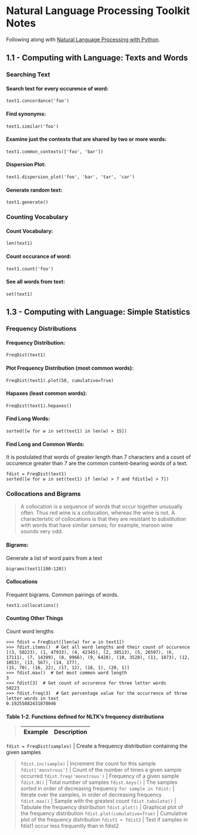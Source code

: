 # Natural Language Processing Toolkit Notes

Following along with [Natural Language Processing with Python](http://nltk.org/book/).

## 1.1 - Computing with Language: Texts and Words



### Searching Text

#### Search text for every occurence of word:

    text1.concordance('foo')

#### Find synonyms:

    text1.similar('foo')

#### Examine just the contexts that are shared by two or more words:

    text1.common_contexts(['foo', 'bar'])

#### Dispersion Plot:

    text1.dispersion_plot('foo', 'bar', 'tar', 'car')

#### Generate random text:

    text1.generate()



### Counting Vocabulary

#### Count Vocabulary:

    len(text1)

#### Count occurance of word:

    text1.count('foo')

#### See all words from text:

    set(text1)



## 1.3 - Computing with Language: Simple Statistics

### Frequency Distributions

#### Frequency Distribution:

    FreqDist(text1)

#### Plot Frequency Distribution (most common words):

    FreqDist(text1).plot(50, cumulative=True)

#### Hapaxes (least common words):

    FreqDist(text1).hepaxes()

#### Find Long Words:

    sorted([w for w in set(text1) in len(w) > 15])

#### Find Long and Common Words:
It is postulated that words of greater length than 7 characters and a count of occurence greater than 7 are the common content-bearing words of a text.

    fdist = FreqDist(text1)
    sorted([w for w in set(text1) if len(w) > 7 and fdist[w] > 7])

### Collocations and Bigrams

> A collocation is a sequence of words that occur together unusually often. Thus red wine is a collocation, whereas the wine is not. A characteristic of collocations is that they are resistant to substitution with words that have similar senses; for example, maroon wine sounds very odd.

#### Bigrams:

Generate a list of word pairs from a text

    bigrams(text1[100:120])

#### Collocations

Frequent bigrams.  Common pairings of words.

    text1.collocations()

#### Counting Other Things

Count word lengths

    >>> fdist = FreqDist([len(w) for w in text1])
    >>> fdist.items()  # Get all word lengths and their count of occurence
    [(3, 50223), (1, 47933), (4, 42345), (2, 38513), (5, 26597), (6, 17111), (7, 14399), (8, 9966), (9, 6428), (10, 3528), (11, 1873), (12, 1053), (13, 567), (14, 177),
    (15, 70), (16, 22), (17, 12), (18, 1), (20, 1)]
    >>> fdist.max()  # Get most common word length
    3
    >>> fdist[3]  # Get count of occurence for three letter words
    50223
    >>> fdist.freq(3)  # Get percentage value for the occurrence of three letter words in text
    0.19255882431878046

#### Table 1-2. Functions defined for NLTK’s frequency distributions

> Example | Description
> --- | ---
`fdist = FreqDist(samples)` | Create a frequency distribution containing the given samples
> `fdist.inc(sample)` | Increment the count for this sample
> `fdist['monstrous']` | Count of the number of times a given sample occurred
> `fdist.freq('monstrous')` | Frequency of a given sample
> `fdist.N()` | Total number of samples
> `fdist.keys()` | The samples sorted in order of decreasing frequency
> `for sample in fdist:` | Iterate over the samples, in order of decreasing frequency
> `fdist.max()` | Sample with the greatest count
> `fdist.tabulate()` | Tabulate the frequency distribution
> `fdist.plot()` | Graphical plot of the frequency distribution
> `fdist.plot(cumulative=True)` | Cumulative plot of the frequency distribution
> `fdist1 < fdist2` | Test if samples in fdist1 occur less frequently than in fdist2
